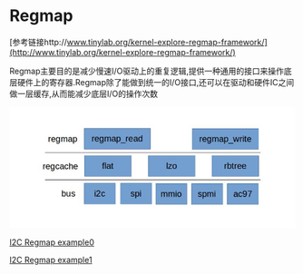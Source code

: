 # Regmap

[参考链接http://www.tinylab.org/kernel-explore-regmap-framework/](http://www.tinylab.org/kernel-explore-regmap-framework/)

Regmap主要目的是减少慢速I/O驱动上的重复逻辑,提供一种通用的接口来操作底层硬件上的寄存器.Regmap除了能做到统一的I/O接口,还可以在驱动和硬件IC之间做一层缓存,从而能减少底层I/O的操作次数

![regmap](./regmap.png)

[I2C Regmap example0](../i2c/i2c_regmap.c)

[I2C Regmap example1](./i2c_regmap.c)
